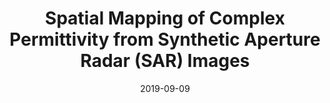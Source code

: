 ---
draft: false
doi: 10.1109/I2MTC.2019.8827052
title: Spatial Mapping of Complex Permittivity from Synthetic Aperture Radar (SAR) Images
url_pdf: ''
publication_types:
  - "1"
authors:
  - Yuan Gao
  - Mohammad Tayeb Ghasr
  - Reza Zoughi

publication: In *Review of Progress in Quantitative Nondestructive Evaluation*
publication_short: In *Review of Progress in Quantitative Nondestructive Evaluation*
featured: false
image:
  filename: featured
  focal_point: Smart
  preview_only: false
date: 2019-09-09
---
